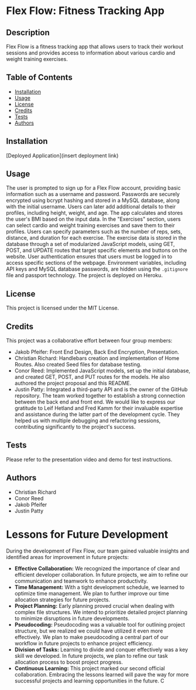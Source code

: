 # Flex Flow: Fitness Tracking App
## Description
Flex Flow is a fitness tracking app that allows users to track their workout sessions and provides access to information about various cardio and weight training exercises.
## Table of Contents
- [Installation](#installation)
- [Usage](#usage)
- [License](#license)
- [Credits](#credits)
- [Tests](#tests)
- [Authors](#authors)
## Installation
[Deployed Application](insert deployment link)
## Usage
The user is prompted to sign up for a Flex Flow account, providing basic information such as a username and password. Passwords are securely encrypted using bcrypt hashing and stored in a MySQL database, along with the initial username. Users can later add additional details to their profiles, including height, weight, and age. The app calculates and stores the user's BMI based on the input data.
In the "Exercises" section, users can select cardio and weight training exercises and save them to their profiles. Users can specify parameters such as the number of reps, sets, distance, and duration for each exercise. The exercise data is stored in the database through a set of modularized JavaScript models, using GET, POST, and UPDATE routes that target specific elements and buttons on the website.
User authentication ensures that users must be logged in to access specific sections of the webpage. Environment variables, including API keys and MySQL database passwords, are hidden using the `.gitignore` file and passport technology. The project is deployed on Heroku.
## License
This project is licensed under the MIT License.
## Credits
This project was a collaborative effort between four group members:
- Jakob Pfeifer: Front End Design, Back End Encryption, Presentation.
- Christian Richard: Handlebars creation and implementation of Home Routes. Also created Seed files for database testing.
- Conor Reed: Implemented JavaScript models, set up the initial database, and created GET, POST, and PUT routes for the models. He also authored the project proposal and this README.
- Justin Patty: Integrated a third-party API and is the owner of the GitHub repository.
The team worked together to establish a strong connection between the back end and front end.
We would like to express our gratitude to Leif Hetland and Fred Kamm for their invaluable expertise and assistance during the latter part of the development cycle. They helped us with multiple debugging and refactoring sessions, contributing significantly to the project's success.
## Tests
Please refer to the presentation video and demo for test instructions.
## Authors
- Christian Richard
- Conor Reed
- Jakob Pfeifer
- Justin Patty
# Lessons for Future Development
During the development of Flex Flow, our team gained valuable insights and identified areas for improvement in future projects:
- **Effective Collaboration:** We recognized the importance of clear and efficient developer collaboration. In future projects, we aim to refine our communication and teamwork to enhance productivity.
- **Time Management:** With a tight development schedule, we learned to optimize time management. We plan to further improve our time allocation strategies for future projects.
- **Project Planning:** Early planning proved crucial when dealing with complex file structures. We intend to prioritize detailed project planning to minimize disruptions in future developments.
- **Pseudocoding:** Pseudocoding was a valuable tool for outlining project structure, but we realized we could have utilized it even more effectively. We plan to make pseudocoding a central part of our workflow in future projects to enhance project efficiency.
- **Division of Tasks:** Learning to divide and conquer effectively was a key skill we developed. In future projects, we plan to refine our task allocation process to boost project progress.
- **Continuous Learning:** This project marked our second official collaboration. Embracing the lessons learned will pave the way for more successful projects and learning opportunities in the future.
C